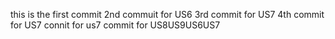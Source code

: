 this is the first commit
2nd commuit for US6
3rd commit for US7
4th commit for US7
connit for us7
commit for US8US9US6US7
